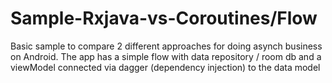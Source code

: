 # Sample-Rxjava-vs-Coroutines/Flow
Basic sample to compare 2 different approaches for doing asynch business on Android. The app has a simple flow with data repository / room db and a viewModel connected via dagger (dependency injection) to the data model
